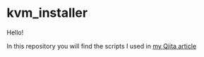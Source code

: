 # kvm_installer
Hello!

In this repository you will find the scripts I used in [my Qiita article](https://qiita.com/rasuk/items/ec468c5a6856a9f5d653)
